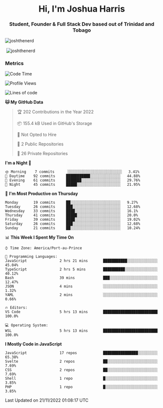 <h1 align="center">Hi, I'm Joshua Harris</h1>
<h3 align="center">Student, Founder & Full Stack Dev based out of Trinidad and Tobago</h3>

<p align="left"> <img src="https://komarev.com/ghpvc/?username=JoshTheDeveloperr" alt="joshthenerd" /> </p>

<p>&nbsp;<img align="center" src="https://github-readme-stats.vercel.app/api?username=JoshTheDeveloperr&show_icons=true&count_private=true" alt="joshthenerd" /></p>

### Metrics

<!--START_SECTION:waka-->
![Code Time](http://img.shields.io/badge/Code%20Time-25%20hrs%204%20mins-blue)

![Profile Views](http://img.shields.io/badge/Profile%20Views-0-blue)

![Lines of code](https://img.shields.io/badge/From%20Hello%20World%20I%27ve%20Written--1%20Million%20lines%20of%20code-blue)

**🐱 My GitHub Data** 

> 🏆 202 Contributions in the Year 2022
 > 
> 📦 155.4 kB Used in GitHub's Storage 
 > 
> 🚫 Not Opted to Hire
 > 
> 📜 2 Public Repositories 
 > 
> 🔑 26 Private Repositories  
 > 
**I'm a Night 🦉** 

```text
🌞 Morning    7 commits      ░░░░░░░░░░░░░░░░░░░░░░░░░   3.41% 
🌆 Daytime    92 commits     ███████████░░░░░░░░░░░░░░   44.88% 
🌃 Evening    61 commits     ███████░░░░░░░░░░░░░░░░░░   29.76% 
🌙 Night      45 commits     █████░░░░░░░░░░░░░░░░░░░░   21.95%

```
📅 **I'm Most Productive on Thursday** 

```text
Monday       19 commits     ██░░░░░░░░░░░░░░░░░░░░░░░   9.27% 
Tuesday      26 commits     ███░░░░░░░░░░░░░░░░░░░░░░   12.68% 
Wednesday    33 commits     ████░░░░░░░░░░░░░░░░░░░░░   16.1% 
Thursday     41 commits     █████░░░░░░░░░░░░░░░░░░░░   20.0% 
Friday       39 commits     ████░░░░░░░░░░░░░░░░░░░░░   19.02% 
Saturday     26 commits     ███░░░░░░░░░░░░░░░░░░░░░░   12.68% 
Sunday       21 commits     ██░░░░░░░░░░░░░░░░░░░░░░░   10.24%

```


📊 **This Week I Spent My Time On** 

```text
⌚︎ Time Zone: America/Port-au-Prince

💬 Programming Languages: 
JavaScript               2 hrs 21 mins       ███████████░░░░░░░░░░░░░░   45.04% 
TypeScript               2 hrs 5 mins        ██████████░░░░░░░░░░░░░░░   40.12% 
Bash                     39 mins             ███░░░░░░░░░░░░░░░░░░░░░░   12.47% 
JSON                     4 mins              ░░░░░░░░░░░░░░░░░░░░░░░░░   1.32% 
YAML                     2 mins              ░░░░░░░░░░░░░░░░░░░░░░░░░   0.66%

🔥 Editors: 
VS Code                  5 hrs 13 mins       █████████████████████████   100.0%

💻 Operating System: 
WSL                      5 hrs 13 mins       █████████████████████████   100.0%

```

**I Mostly Code in JavaScript** 

```text
JavaScript               17 repos            ████████████████░░░░░░░░░   65.38% 
Svelte                   2 repos             ██░░░░░░░░░░░░░░░░░░░░░░░   7.69% 
CSS                      2 repos             ██░░░░░░░░░░░░░░░░░░░░░░░   7.69% 
Shell                    1 repo              █░░░░░░░░░░░░░░░░░░░░░░░░   3.85% 
PHP                      1 repo              █░░░░░░░░░░░░░░░░░░░░░░░░   3.85%

```



 Last Updated on 21/11/2022 01:08:17 UTC
<!--END_SECTION:waka-->
